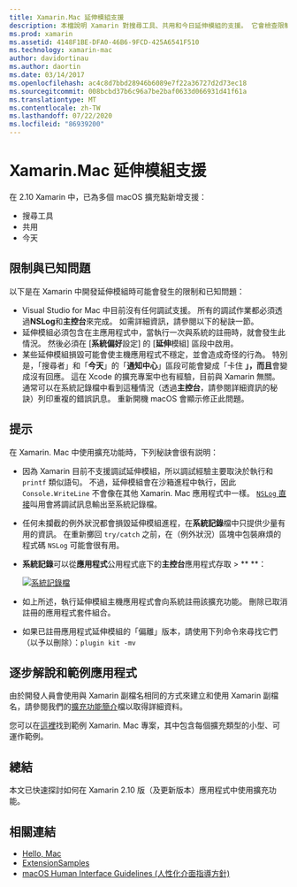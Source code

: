 ```yaml
---
title: Xamarin.Mac 延伸模組支援
description: 本檔說明 Xamarin 對搜尋工具、共用和今日延伸模組的支援。 它會檢查限制和已知問題、逐步解說和範例應用程式的連結，並提供使用延伸模組的秘訣。
ms.prod: xamarin
ms.assetid: 4148F1BE-DFA0-46B6-9FCD-425A6541F510
ms.technology: xamarin-mac
author: davidortinau
ms.author: daortin
ms.date: 03/14/2017
ms.openlocfilehash: ac4c8d7bbd28946b6089e7f22a36727d2d73ec18
ms.sourcegitcommit: 008bcbd37b6c96a7be2baf0633d066931d41f61a
ms.translationtype: MT
ms.contentlocale: zh-TW
ms.lasthandoff: 07/22/2020
ms.locfileid: "86939200"
---
```

# <a name="xamarinmac-extension-support"></a>Xamarin.Mac 延伸模組支援

在 2.10 Xamarin 中，已為多個 macOS 擴充點新增支援：

- 搜尋工具
- 共用
- 今天

<a name="Limitations-and-Known-Issues"></a>

## <a name="limitations-and-known-issues"></a>限制與已知問題

以下是在 Xamarin 中開發延伸模組時可能會發生的限制和已知問題：

- Visual Studio for Mac 中目前沒有任何調試支援。 所有的調試作業都必須透過**NSLog**和**主控台**來完成。 如需詳細資訊，請參閱以下的秘訣一節。
- 延伸模組必須包含在主應用程式中，當執行一次與系統的註冊時，就會發生此情況。 然後必須在 [**系統偏好**設定] 的 [**延伸**模組] 區段中啟用。 
- 某些延伸模組損毀可能會使主機應用程式不穩定，並會造成奇怪的行為。 特別是，「搜尋者」和「**今天**」的「**通知中心**」區段可能會變成「卡住 **」，而且**會變成沒有回應。 這在 Xcode 的擴充專案中也有經驗，目前與 Xamarin 無關。 通常可以在系統記錄檔中看到這種情況（透過**主控台**，請參閱詳細資訊的秘訣）列印重複的錯誤訊息。 重新開機 macOS 會顯示修正此問題。

<a name="Tips"></a>

## <a name="tips"></a>提示

在 Xamarin. Mac 中使用擴充功能時，下列秘訣會很有説明：

- 因為 Xamarin 目前不支援調試延伸模組，所以調試經驗主要取決於執行和 `printf` 類似語句。 不過，延伸模組會在沙箱進程中執行，因此 `Console.WriteLine` 不會像在其他 Xamarin. Mac 應用程式中一樣。 [ `NSLog` 直接](https://gist.github.com/chamons/e2e409013a449cfbe1f2fbe5547f6554)叫用會將調試訊息輸出至系統記錄檔。
- 任何未攔截的例外狀況都會損毀延伸模組進程，在**系統記錄**檔中只提供少量有用的資訊。 在重新擲回 `try/catch` 之前，在（例外狀況）區塊中包裝麻煩的程式碼 `NSLog` 可能會很有用。
- **系統記錄**可以從**應用程式**公用程式底下的**主控台**應用程式存取  >  ** **：

    [![系統記錄檔](extensions-images/extension02.png)](extensions-images/extension02.png#lightbox)
- 如上所述，執行延伸模組主機應用程式會向系統註冊該擴充功能。 刪除已取消註冊的應用程式套件組合。 
- 如果已註冊應用程式延伸模組的「偏離」版本，請使用下列命令來尋找它們（以予以刪除）：`plugin kit -mv`

<a name="Walkthrough-and-Sample-App"></a>

## <a name="walkthrough-and-sample-app"></a>逐步解說和範例應用程式

由於開發人員會使用與 Xamarin 副檔名相同的方式來建立和使用 Xamarin 副檔名，請參閱我們的[擴充功能簡介](~/ios/platform/extensions.md)檔以取得詳細資料。

您可以在[這裡](https://docs.microsoft.com/samples/xamarin/mac-samples/extensionsamples)找到範例 Xamarin. Mac 專案，其中包含每個擴充類型的小型、可運作範例。

<a name="Summary"></a>

## <a name="summary"></a>總結

本文已快速探討如何在 Xamarin 2.10 版（及更新版本）應用程式中使用擴充功能。

## <a name="related-links"></a>相關連結

- [Hello, Mac](~/mac/get-started/hello-mac.md)
- [ExtensionSamples](https://docs.microsoft.com/samples/xamarin/mac-samples/extensionsamples)
- [macOS Human Interface Guidelines (人性化介面指導方針)](https://developer.apple.com/design/human-interface-guidelines/macos/overview/themes/)
